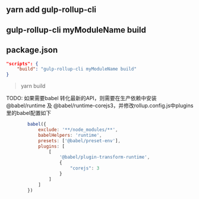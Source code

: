 ## yarn add gulp-rollup-cli

## gulp-rollup-cli myModuleName build

## package.json
```json
"scripts": {
    "build": "gulp-rollup-cli myModuleName build"
}
```
> yarn build

TODO: 如果需要babel 转化最新的API，则需要在生产依赖中安装@babel/runtime 及 @babel/runtime-corejs3，并修改rollup.config.js中plugins里的babel配置如下
``` javascript
        babel({
            exclude: '**/node_modules/**',
            babelHelpers: 'runtime',
            presets: ['@babel/preset-env'],
            plugins: [
                [
                    '@babel/plugin-transform-runtime',
                    {
                        "corejs": 3
                    }
                ]
            ]
        })
```

